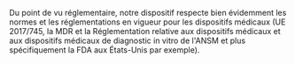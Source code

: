 
Du point de vu réglementaire, notre dispositif respecte bien évidemment les normes et les réglementations en vigueur pour les dispositifs médicaux (UE 2017/745, la MDR et la Réglementation relative aux dispositifs médicaux et aux dispositifs médicaux de diagnostic in vitro de l'ANSM et plus spécifiquement la FDA aux États-Unis par exemple).
